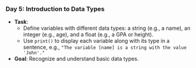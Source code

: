 ### **Day 5: Introduction to Data Types**
- **Task**: 
  - Define variables with different data types: a string (e.g., a name), an integer (e.g., age), and a float (e.g., a GPA or height).
  - Use `print()` to display each variable along with its type in a sentence, e.g., `"The variable [name] is a string with the value 'John'."`
- **Goal**: Recognize and understand basic data types.

